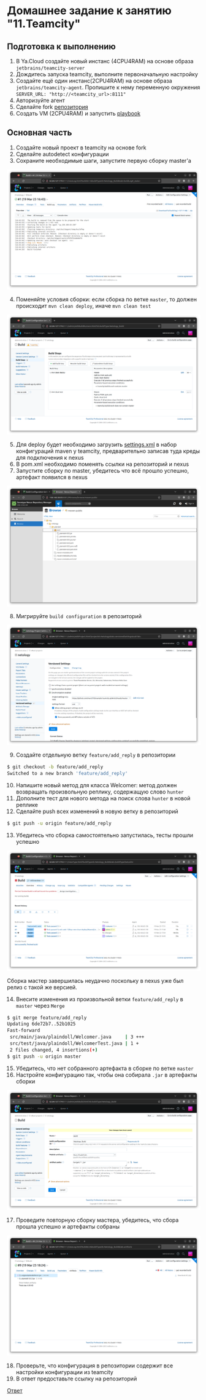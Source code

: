 # Домашнее задание к занятию "11.Teamcity"

## Подготовка к выполнению

1. В Ya.Cloud создайте новый инстанс (4CPU4RAM) на основе образа `jetbrains/teamcity-server`
2. Дождитесь запуска teamcity, выполните первоначальную настройку
3. Создайте ещё один инстанс(2CPU4RAM) на основе образа `jetbrains/teamcity-agent`. Пропишите к нему переменную окружения `SERVER_URL: "http://<teamcity_url>:8111"`
4. Авторизуйте агент
5. Сделайте fork [репозитория](https://github.com/aragastmatb/example-teamcity)
6. Создать VM (2CPU4RAM) и запустить [playbook](./infrastructure)

## Основная часть

1. Создайте новый проект в teamcity на основе fork
2. Сделайте autodetect конфигурации
3. Сохраните необходимые шаги, запустите первую сборку master'a

![first build](./media/first_build.png)

4. Поменяйте условия сборки: если сборка по ветке `master`, то должен происходит `mvn clean deploy`, иначе `mvn clean test`

![build build](./media/build_steps.png)

5. Для deploy будет необходимо загрузить [settings.xml](./teamcity/settings.xml) в набор конфигураций maven у teamcity, предварительно записав туда креды для подключения к nexus
6. В pom.xml необходимо поменять ссылки на репозиторий и nexus
7. Запустите сборку по master, убедитесь что всё прошло успешно, артефакт появился в nexus

![nexus](./media/nexus.png)

8. Мигрируйте `build configuration` в репозиторий

![build configuration](./media/build_configuration.png)

9. Создайте отдельную ветку `feature/add_reply` в репозитории

```bash
$ git checkout -b feature/add_reply
Switched to a new branch 'feature/add_reply'
```

10. Напишите новый метод для класса Welcomer: метод должен возвращать произвольную реплику, содержащую слово `hunter`
11. Дополните тест для нового метода на поиск слова `hunter` в новой реплике
12. Сделайте push всех изменений в новую ветку в репозиторий

```bash
$ git push -u origin feature/add_reply 
```

13. Убедитесь что сборка самостоятельно запустилась, тесты прошли успешно

![feature test](./media/feature_test.png)

Сборка мастер завершилась неудачно поскольку в nexus уже был релиз с такой же версией.

14. Внесите изменения из произвольной ветки `feature/add_reply` в `master` через `Merge`

```bash
$ git merge feature/add_reply 
Updating 6de72b7..52b1025
Fast-forward
 src/main/java/plaindoll/Welcomer.java     | 3 +++
 src/test/java/plaindoll/WelcomerTest.java | 1 +
 2 files changed, 4 insertions(+)
$ git push -u origin master
```

15. Убедитесь, что нет собранного артефакта в сборке по ветке `master`
16. Настройте конфигурацию так, чтобы она собирала `.jar` в артефакты сборки

![artefacts](./media/artefacts.png)

17. Проведите повторную сборку мастера, убедитесь, что сбора прошла успешно и артефакты собраны

![artefacts](./media/last.png)

18. Проверьте, что конфигурация в репозитории содержит все настройки конфигурации из teamcity
19. В ответ предоставьте ссылку на репозиторий

[Ответ](https://github.com/marc010/example-teamcity)

